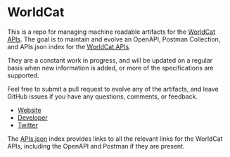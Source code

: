 # WorldCatThis is a repo for managing machine readable artifacts for the [WorldCat APIs](http://xisbn.worldcat.org/xisbnadmin/index.htm). The goal is to maintain and evolve an OpenAPI, Postman Collection, and APIs.json index for the [WorldCat APIs](http://xisbn.worldcat.org/xisbnadmin/index.htm).They are a constant work in progress, and will be updated on a regular basis when new information is added, or more of the specifications are supported.Feel free to submit a pull request to evolve any of the artifacts, and leave GitHub issues if you have any questions, comments, or feedback.- [Website](http://xisbn.worldcat.org/xisbnadmin/index.htm)- [Developer](http://xisbn.worldcat.org/xisbnadmin/index.htm)- [Twitter](https://twitter.com/worldcatorg)The [APIs.json](https://github.com/api-evangelist/worldcat/blob/master/apis.json) index provides links to all the relevant links for the WorldCat APIs, including the OpenAPI and Postman if they are present.